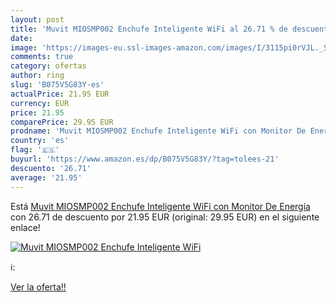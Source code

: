 ```yaml
---
layout: post
title: 'Muvit MIOSMP002 Enchufe Inteligente WiFi al 26.71 % de descuento'
date: 
image: 'https://images-eu.ssl-images-amazon.com/images/I/3115pi0rVJL._SL200_.jpg'
comments: true
category: ofertas
author: ring
slug: 'B075V5G83Y-es'
actualPrice: 21.95 EUR
currency: EUR
price: 21.95
comparePrice: 29.95 EUR
prodname: 'Muvit MIOSMP002 Enchufe Inteligente WiFi con Monitor De Energía'
country: 'es'
flag: '🇪🇸'
buyurl: 'https://www.amazon.es/dp/B075V5G83Y/?tag=tolees-21'
descuento: '26.71'
average: '21.95'
---
```


Está [Muvit MIOSMP002 Enchufe Inteligente WiFi con Monitor De Energía](https://www.amazon.es/dp/B075V5G83Y/?tag=tolees-21) con 26.71 de descuento por 21.95 EUR (original: 29.95 EUR) en el siguiente enlace!

[![Muvit MIOSMP002 Enchufe Inteligente WiFi](https://images-eu.ssl-images-amazon.com/images/I/3115pi0rVJL._SL200_.jpg)](https://www.amazon.es/dp/B075V5G83Y/?tag=tolees-21)

ℹ️:


[Ver la oferta!!](https://www.amazon.es/dp/B075V5G83Y/?tag=tolees-21)

